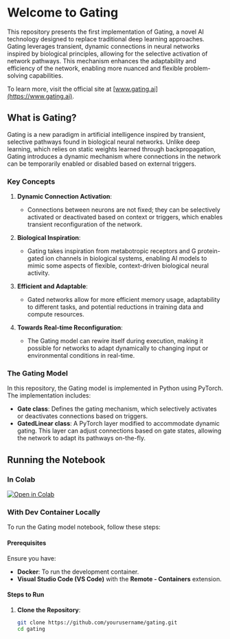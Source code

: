 # Welcome to Gating

This repository presents the first implementation of Gating, a novel AI technology designed to replace traditional deep learning approaches. Gating leverages transient, dynamic connections in neural networks inspired by biological principles, allowing for the selective activation of network pathways. This mechanism enhances the adaptability and efficiency of the network, enabling more nuanced and flexible problem-solving capabilities.

To learn more, visit the official site at [www.gating.ai](https://www.gating.ai).

## What is Gating?

Gating is a new paradigm in artificial intelligence inspired by transient, selective pathways found in biological neural networks. Unlike deep learning, which relies on static weights learned through backpropagation, Gating introduces a dynamic mechanism where connections in the network can be temporarily enabled or disabled based on external triggers.

### Key Concepts

1. **Dynamic Connection Activation**:
   - Connections between neurons are not fixed; they can be selectively activated or deactivated based on context or triggers, which enables transient reconfiguration of the network.
   
2. **Biological Inspiration**:
   - Gating takes inspiration from metabotropic receptors and G protein-gated ion channels in biological systems, enabling AI models to mimic some aspects of flexible, context-driven biological neural activity.

3. **Efficient and Adaptable**:
   - Gated networks allow for more efficient memory usage, adaptability to different tasks, and potential reductions in training data and compute resources.

4. **Towards Real-time Reconfiguration**:
   - The Gating model can rewire itself during execution, making it possible for networks to adapt dynamically to changing input or environmental conditions in real-time.

### The Gating Model

In this repository, the Gating model is implemented in Python using PyTorch. The implementation includes:
- **Gate class**: Defines the gating mechanism, which selectively activates or deactivates connections based on triggers.
- **GatedLinear class**: A PyTorch layer modified to accommodate dynamic gating. This layer can adjust connections based on gate states, allowing the network to adapt its pathways on-the-fly.

## Running the Notebook

### In Colab

[![Open in Colab](https://colab.research.google.com/assets/colab-badge.svg)](https://colab.research.google.com/github/hannes-sistemica/Gating-first-implementation/blob/main/Gated_Network_Model_Simple_Demo.ipynb)

### With Dev Container Locally

To run the Gating model notebook, follow these steps:

#### Prerequisites

Ensure you have:
- **Docker**: To run the development container.
- **Visual Studio Code (VS Code)** with the **Remote - Containers** extension.

#### Steps to Run

1. **Clone the Repository**:
   ```bash
   git clone https://github.com/yourusername/gating.git
   cd gating